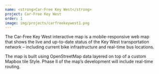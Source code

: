 ```yaml
---
name: <strong>Car-Free Key West</strong>
project: Car-Free Key West
order: 1
image: img/projects/carfreekeywest1.png
---
```


The Car-Free Key West interactive map is a mobile-responsive web map that shows the live and up-to-date status of the Key West transportation network – including current bike infrastructure and real-time bus locations. 

The map is built using OpenStreetMap data layered on top of a custom Mapbox tile Style. Phase II of the map’s development will include real-time routing.